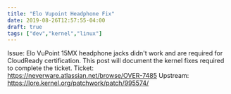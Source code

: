 ```yaml
---
title: "Elo Vupoint Headphone Fix"
date: 2019-08-26T12:57:55-04:00
draft: true
tags: ["dev","kernel","linux"]
---
```

Issue: Elo VuPoint 15MX headphone jacks didn't work and are required for CloudReady certification.
This post will document the kernel fixes required to complete the ticket.
Ticket: https://neverware.atlassian.net/browse/OVER-7485
Upstream: https://lore.kernel.org/patchwork/patch/995574/
